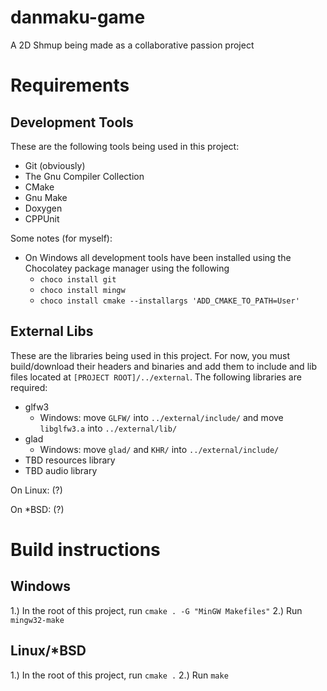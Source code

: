 # danmaku-game

A 2D Shmup being made as a collaborative passion project

# Requirements
## Development Tools
These are the following tools being used in this project:
- Git (obviously)
- The Gnu Compiler Collection
- CMake
- Gnu Make
- Doxygen
- CPPUnit

Some notes (for myself):
- On Windows all development tools have been installed using the Chocolatey package manager using the following
  - `choco install git`
  - `choco install mingw`
  - `choco install cmake --installargs 'ADD_CMAKE_TO_PATH=User'`

## External Libs
These are the libraries being used in this project.
For now, you must build/download their headers and binaries
and add them to include and lib files located at `[PROJECT ROOT]/../external`.
The following libraries are required:
- glfw3
  - Windows: move `GLFW/` into `../external/include/` and move `libglfw3.a` into `../external/lib/`
- glad
  - Windows: move `glad/` and `KHR/` into `../external/include/`
- TBD resources library
- TBD audio library


On Linux:
(?)

On *BSD:
(?)


# Build instructions
## Windows
1.) In the root of this project, run `cmake . -G "MinGW Makefiles"`
2.) Run `mingw32-make`

## Linux/*BSD
1.) In the root of this project, run `cmake .`
2.) Run `make`
